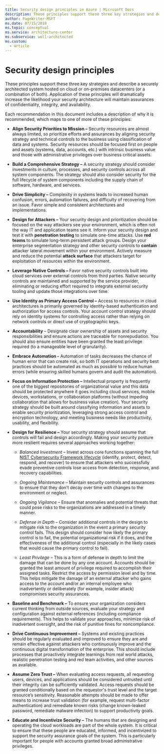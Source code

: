 ```yaml
---
title: Security design principles in Azure | Microsoft Docs
description: These principles support these three key strategies and describe a securely architected system hosted on cloud or on-premises datacenters (or a combination of both).
author: PageWriter-MSFT
ms.date: 07/15/2019
ms.topic: conceptual
ms.service: architecture-center
ms.subservice: well-architected
ms.custom:
  - article
---
```


# Security design principles


These principles support these three key strategies and describe a securely architected system hosted on cloud or on-premises datacenters (or a combination of both). Application of these principles will dramatically increase the likelihood your security architecture will maintain assurances of confidentiality, integrity, and availability.

Each recommendation in this document includes a description of why it is recommended, which maps to one of more of these principles:

- **Align Security Priorities to Mission –** Security resources are almost always limited, so prioritize efforts and assurances by aligning security strategy and technical controls to the business using classification of data and systems. Security resources should be focused first on people and assets (systems, data, accounts, etc.) with intrinsic business value and those with administrative privileges over business critical assets.

- **Build a Comprehensive Strategy –** A security strategy should consider investments in culture, processes, and security controls across all system components. The strategy should also consider security for the full lifecycle of system components including the supply chain of software, hardware, and services.

- **Drive Simplicity –** Complexity in systems leads to increased human confusion, errors, automation failures, and difficulty of recovering from an issue. Favor simple and consistent architectures and implementations.

- **Design for Attackers –** Your security design and prioritization should be focused on the way attackers see your environment, which is often not the way IT and application teams see it. Inform your security design and test it with **penetration testing** to simulate one-time attacks. Use **red teams** to simulate long-term persistent attack groups. Design your enterprise segmentation strategy and other security controls to **contain** attacker lateral movement within your environment. Actively measure and reduce the potential **attack surface** that attackers target for exploitation of
    resources within the environment.

- **Leverage Native Controls –** Favor native security controls built into cloud services over external controls from third parties. Native security controls are maintained and supported by the service provider, eliminating or reducing effort required to integrate external security tooling and update those integrations over time.

- **Use Identity as Primary Access Control –** Access to resources in cloud architectures is primarily governed by identity-based authentication and authorization for access controls. Your account control strategy should rely on identity systems for controlling access rather than relying on network controls or direct use of cryptographic keys.

- **Accountability** – Designate clear ownership of assets and security responsibilities and ensure actions are traceable for nonrepudiation. You should also ensure entities have been granted the least privilege required (to a manageable level of granularity).

- <a id="embrace-automation"></a>**Embrace Automation -** Automation of tasks decreases the chance of human error that can create risk, so both IT operations and security best practices should be automated as much as possible to reduce human errors (while ensuring skilled humans govern and audit the automation).

- **Focus on Information Protection –** Intellectual property is frequently one of the biggest repositories of organizational value and this data should be protected anywhere it goes including cloud services, mobile devices, workstations, or collaboration platforms (without impeding collaboration that allows for business value creation). Your security strategy should be built around classifying information and assets to enable security prioritization, leveraging strong access control and encryption technology, and meeting business needs like productivity, usability, and flexibility.

- **Design for Resilience –** Your security strategy should assume that controls will fail and design accordingly. Making your security posture more resilient requires several approaches working together:

    -   *Balanced Investment* – Invest across core functions spanning the full [NIST Cybersecurity Framework lifecycle](https://www.nist.gov/cyberframework) (identify, protect, detect, respond, and recover) to ensure that attackers who successfully evade preventive controls lose access from detection, response, and recovery capabilities.

    -   *Ongoing Maintenance* – Maintain security controls and assurances to ensure that they don’t decay over time with changes to the environment or neglect.

    -   *Ongoing Vigilance* – Ensure that anomalies and potential threats that could pose risks to the organizations are addressed in a timely manner.

    -   *Defense in Depth* – Consider additional controls in the design to mitigate risk to the organization in the event a primary security control fails. This design should consider how likely the primary control is to fail, the potential organizational risk if it does, and the effectiveness of the additional control (especially in the likely cases that would cause the primary control to fail).

    -   *Least Privilege* – This is a form of defense in depth to limit the damage that can be done by any one account. Accounts should be granted the least amount of privilege required to accomplish their assigned tasks. Restrict the access by permission level and by time. This helps mitigate the damage of an external attacker who gains access to the account and/or an internal employee who inadvertently or deliberately (for example, insider attack) compromises security assurances.

- **Baseline and Benchmark –** To ensure your organization considers current thinking from outside sources, evaluate your strategy and configuration against external references (including compliance requirements). This helps to validate your approaches, minimize risk of inadvertent oversight, and the risk of punitive fines for noncompliance.

- **Drive Continuous Improvement –** Systems and existing practices should be regularly evaluated and improved to ensure they are and remain effective against attackers who continuously improve and the continuous digital transformation of the enterprise. This should include processes that proactively integrate learnings from real world attacks, realistic penetration testing and red team activities, and other sources as available.

- **Assume Zero Trust –** When evaluating access requests, all requesting users, devices, and applications should be considered untrusted until their integrity can be sufficiently validated. Access requests should be granted conditionally based on the requestor's trust level and the target resource’s sensitivity. Reasonable attempts should be made to offer means to increase trust validation (for example, request multi-factor authentication) and remediate known risks (change known-leaked password, remediate malware infection) to support productivity goals.

- **Educate and Incentivize Security –** The humans that are designing and operating the cloud workloads are part of the whole system. It is critical to ensure that these people are educated, informed, and incentivized to support the security assurance goals of the system. This is particularly important for people with accounts granted broad administrative privileges.
